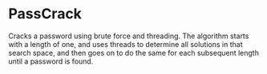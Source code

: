 # PassCrack
Cracks a password using brute force and threading. The algorithm starts with a
length of one, and uses threads to determine all solutions in that search space,
and then goes on to do the same for each subsequent length until a password is
found.
